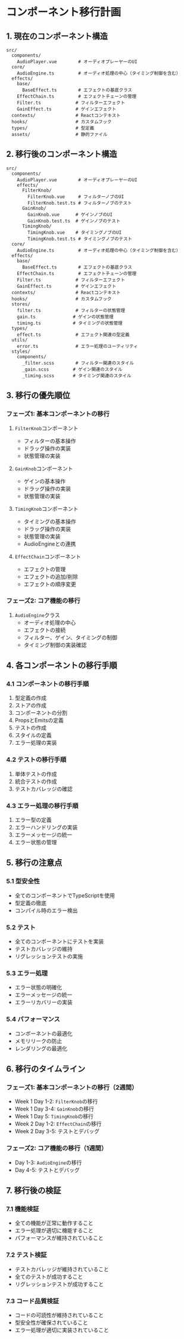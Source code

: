 # コンポーネント移行計画

## 1. 現在のコンポーネント構造

```
src/
  components/
    AudioPlayer.vue        # オーディオプレーヤーのUI
  core/
    AudioEngine.ts         # オーディオ処理の中心（タイミング制御を含む）
  effects/
    base/
      BaseEffect.ts        # エフェクトの基底クラス
    EffectChain.ts         # エフェクトチェーンの管理
    Filter.ts             # フィルターエフェクト
    GainEffect.ts         # ゲインエフェクト
  contexts/               # Reactコンテキスト
  hooks/                  # カスタムフック
  types/                  # 型定義
  assets/                 # 静的ファイル
```

## 2. 移行後のコンポーネント構造

```
src/
  components/
    AudioPlayer.vue        # オーディオプレーヤーのUI
    effects/
      FilterKnob/
        FilterKnob.vue     # フィルターノブのUI
        FilterKnob.test.ts # フィルターノブのテスト
      GainKnob/
        GainKnob.vue      # ゲインノブのUI
        GainKnob.test.ts  # ゲインノブのテスト
      TimingKnob/
        TimingKnob.vue    # タイミングノブのUI
        TimingKnob.test.ts # タイミングノブのテスト
  core/
    AudioEngine.ts         # オーディオ処理の中心（タイミング制御を含む）
  effects/
    base/
      BaseEffect.ts        # エフェクトの基底クラス
    EffectChain.ts         # エフェクトチェーンの管理
    Filter.ts             # フィルターエフェクト
    GainEffect.ts         # ゲインエフェクト
  contexts/               # Reactコンテキスト
  hooks/                  # カスタムフック
  stores/
    filter.ts             # フィルターの状態管理
    gain.ts              # ゲインの状態管理
    timing.ts            # タイミングの状態管理
  types/
    effect.ts             # エフェクト関連の型定義
  utils/
    error.ts              # エラー処理のユーティリティ
  styles/
    components/
      _filter.scss        # フィルター関連のスタイル
      _gain.scss         # ゲイン関連のスタイル
      _timing.scss       # タイミング関連のスタイル
```

## 3. 移行の優先順位

### フェーズ1: 基本コンポーネントの移行
1. `FilterKnob`コンポーネント
   - フィルターの基本操作
   - ドラッグ操作の実装
   - 状態管理の実装

2. `GainKnob`コンポーネント
   - ゲインの基本操作
   - ドラッグ操作の実装
   - 状態管理の実装

3. `TimingKnob`コンポーネント
   - タイミングの基本操作
   - ドラッグ操作の実装
   - 状態管理の実装
   - AudioEngineとの連携

4. `EffectChain`コンポーネント
   - エフェクトの管理
   - エフェクトの追加/削除
   - エフェクトの順序変更

### フェーズ2: コア機能の移行
1. `AudioEngine`クラス
   - オーディオ処理の中心
   - エフェクトの接続
   - フィルター、ゲイン、タイミングの制御
   - タイミング制御の実装確認

## 4. 各コンポーネントの移行手順

### 4.1 コンポーネントの移行手順
1. 型定義の作成
2. ストアの作成
3. コンポーネントの分割
4. PropsとEmitsの定義
5. テストの作成
6. スタイルの定義
7. エラー処理の実装

### 4.2 テストの移行手順
1. 単体テストの作成
2. 統合テストの作成
3. テストカバレッジの確認

### 4.3 エラー処理の移行手順
1. エラー型の定義
2. エラーハンドリングの実装
3. エラーメッセージの統一
4. エラー状態の管理

## 5. 移行の注意点

### 5.1 型安全性
- 全てのコンポーネントでTypeScriptを使用
- 型定義の徹底
- コンパイル時のエラー検出

### 5.2 テスト
- 全てのコンポーネントにテストを実装
- テストカバレッジの維持
- リグレッションテストの実施

### 5.3 エラー処理
- エラー状態の明確化
- エラーメッセージの統一
- エラーリカバリーの実装

### 5.4 パフォーマンス
- コンポーネントの最適化
- メモリリークの防止
- レンダリングの最適化

## 6. 移行のタイムライン

### フェーズ1: 基本コンポーネントの移行（2週間）
- Week 1 Day 1-2: `FilterKnob`の移行
- Week 1 Day 3-4: `GainKnob`の移行
- Week 1 Day 5: `TimingKnob`の移行
- Week 2 Day 1-2: `EffectChain`の移行
- Week 2 Day 3-5: テストとデバッグ

### フェーズ2: コア機能の移行（1週間）
- Day 1-3: `AudioEngine`の移行
- Day 4-5: テストとデバッグ

## 7. 移行後の検証

### 7.1 機能検証
- 全ての機能が正常に動作すること
- エラー処理が適切に機能すること
- パフォーマンスが維持されていること

### 7.2 テスト検証
- テストカバレッジが維持されていること
- 全てのテストが成功すること
- リグレッションテストが成功すること

### 7.3 コード品質検証
- コードの可読性が維持されていること
- 型安全性が確保されていること
- エラー処理が適切に実装されていること 
